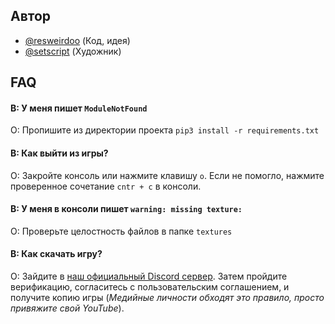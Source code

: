 
## Автор

- [@resweirdoo](https://www.github.com/resweirdoo) (Код, идея)
- [@setscript](https://www.github.com/setscript) (Художник)


## FAQ

#### В: У меня пишет `ModuleNotFound`
О: Пропишите из директории проекта `pip3 install -r requirements.txt`

#### В: Как выйти из игры?

O: Закройте консоль или нажмите клавишу `o`. Если не помогло, нажмите проверенное сочетание `cntr + c` в консоли.

#### В: У меня в консоли пишет `warning: missing texture: `
О: Проверьте целостность файлов в папке `textures`

#### В: Как скачать игру? 
О: Зайдите в [наш официальный Discord сервер](https://discord.gg/PBZVMr9NKf). 
Затем пройдите верификацию, согласитесь с пользовательским соглашением, и получите копию игры
(_Медийные личности обходят это правило, просто привяжите свой YouTube_).




